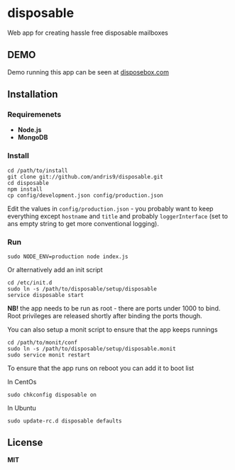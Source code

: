 # disposable

Web app for creating hassle free disposable mailboxes

## DEMO

Demo running this app can be seen at [disposebox.com](http://disposebox.com)

## Installation

### Requiremenets

  * **Node.js**
  * **MongoDB**

### Install

    cd /path/to/install
    git clone git://github.com/andris9/disposable.git
    cd disposable
    npm install
    cp config/development.json config/production.json

Edit the values in `config/production.json` - you probably want to keep everything except `hostname` and `title` and probably `loggerInterface` (set to ans empty string to get more conventional logging).

### Run

    sudo NODE_ENV=production node index.js

Or alternatively add an init script

    cd /etc/init.d
    sudo ln -s /path/to/disposable/setup/disposable
    service disposable start

**NB!** the app needs to be run as root - there are ports under 1000 to bind. Root privileges are released shortly after binding the ports though.

You can also setup a monit script to ensure that the app keeps runnings

    cd /path/to/monit/conf
    sudo ln -s /path/to/disposable/setup/disposable.monit
    sudo service monit restart

To ensure that the app runs on reboot you can add it to boot list

In CentOs

    sudo chkconfig disposable on

In Ubuntu

    sudo update-rc.d disposable defaults

## License

**MIT**